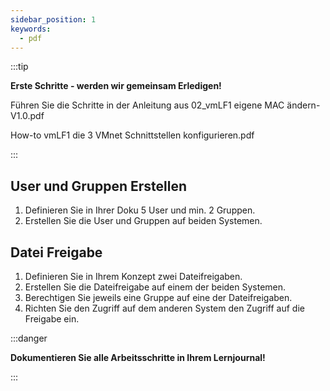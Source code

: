 ```yaml
---
sidebar_position: 1
keywords:
  - pdf
---
```


:::tip

**Erste Schritte - werden wir gemeinsam Erledigen!**

Führen Sie die Schritte in der Anleitung aus 02_vmLF1 eigene MAC ändern-V1.0.pdf

How-to vmLF1 die 3 VMnet Schnittstellen konfigurieren.pdf

:::

## User und Gruppen Erstellen

1. Definieren Sie in Ihrer Doku 5 User und min. 2 Gruppen.
2. Erstellen Sie die User und Gruppen auf beiden Systemen.

## Datei Freigabe

1. Definieren Sie in Ihrem Konzept zwei Dateifreigaben.
2. Erstellen Sie die Dateifreigabe auf einem der beiden Systemen.
3. Berechtigen Sie jeweils eine Gruppe auf eine der Dateifreigaben.
4. Richten Sie den Zugriff auf dem anderen System den Zugriff auf die Freigabe ein.


:::danger

**Dokumentieren Sie alle Arbeitsschritte in Ihrem Lernjournal!**

:::